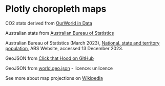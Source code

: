 # Plotly choropleth maps

CO2 stats derived from [OurWorld in Data](https://ourworldindata.org/)

Australian stats from [Australian Bureau of Statistics](
https://www.abs.gov.au/statistics/people/population/national-state-and-territory-population/latest-release)

Australian Bureau of Statistics (March 2023), [National, state and territory population](
https://www.abs.gov.au/statistics/people/population/national-state-and-territory-population/latest-release), ABS Website, accessed 13 December 2023.

GeoJSON from [Click that Hood on GitHub](
https://github.com/codeforgermany/click_that_hood)

GeoJSON from [world.geo.json](https://github.com/johan/world.geo.json) - licence: unlicence


See more about map projections on [Wikipedia](
https://en.wikipedia.org/wiki/Map_projection)
